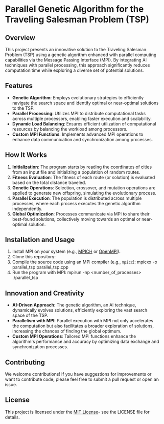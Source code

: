 # Parallel Genetic Algorithm for the Traveling Salesman Problem (TSP)

## Overview
This project presents an innovative solution to the Traveling Salesman Problem (TSP) using a genetic algorithm enhanced with parallel computing capabilities via the Message Passing Interface (MPI). By integrating AI techniques with parallel processing, this approach significantly reduces computation time while exploring a diverse set of potential solutions.

## Features
- **Genetic Algorithm**: Employs evolutionary strategies to efficiently navigate the search space and identify optimal or near-optimal solutions to the TSP.
- **Parallel Processing**: Utilizes MPI to distribute computational tasks across multiple processors, enabling faster execution and scalability.
- **Dynamic Load Balancing**: Ensures efficient utilization of computational resources by balancing the workload among processors.
- **Custom MPI Functions**: Implements advanced MPI operations to enhance data communication and synchronization among processes.

## How It Works
1. **Initialization**: The program starts by reading the coordinates of cities from an input file and initializing a population of random routes.
2. **Fitness Evaluation**: The fitness of each route (or solution) is evaluated based on the total distance traveled.
3. **Genetic Operations**: Selection, crossover, and mutation operations are applied to generate new offspring, simulating the evolutionary process.
4. **Parallel Execution**: The population is distributed across multiple processes, where each process executes the genetic algorithm independently.
5. **Global Optimization**: Processes communicate via MPI to share their best-found solutions, collectively moving towards an optimal or near-optimal solution.

## Installation and Usage
1. Install MPI on your system (e.g., [MPICH](https://www.mpich.org/) or [OpenMPI](https://www.open-mpi.org/)).
2. Clone this repository:
3. Compile the source code using an MPI compiler (e.g., `mpicc`):  mpicxx -o parallel_tsp parallel_tsp.cpp
4. Run the program with MPI: mpirun -np <number_of_processes> ./parallel_tsp

## Innovation and Creativity
- **AI-Driven Approach**: The genetic algorithm, an AI technique, dynamically evolves solutions, efficiently exploring the vast search space of the TSP.
- **Parallelism with MPI**: Parallel execution with MPI not only accelerates the computation but also facilitates a broader exploration of solutions, increasing the chances of finding the global optimum.
- **Custom MPI Operations**: Tailored MPI functions enhance the algorithm's performance and accuracy by optimizing data exchange and synchronization processes.

## Contributing
We welcome contributions! If you have suggestions for improvements or want to contribute code, please feel free to submit a pull request or open an issue.

## License
This project is licensed under the [MIT License](https://opensource.org/license/MIT)- see the LICENSE file for details.
